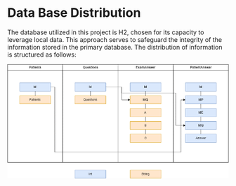 # Data Base Distribution

The database utilized in this project is H2, chosen for its capacity to leverage local data. This approach serves to safeguard the integrity of the information stored in the primary database. The distribution of information is structured as follows:

![H2 Tables](dassets/TableDistribution.png)